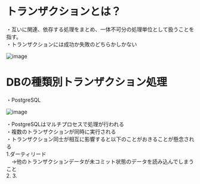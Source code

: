 # トランザクションとは？

・互いに関連、依存する処理をまとめ、一体不可分の処理単位として扱うことを指す。  
・トランザクションには成功か失敗のどちらかしかない  

![image](https://user-images.githubusercontent.com/18514297/97460241-ed6fcc00-197f-11eb-80fc-b46ecc470b1b.png)


# DBの種類別トランザクション処理

・PostgreSQL  

![image](https://user-images.githubusercontent.com/18514297/97460882-83a3f200-1980-11eb-8445-9c6dd21e2e6c.png)

・PostgreSQLはマルチプロセスで処理が行われる  
・複数のトランザクションが同時に実行される  
・トランザクション同士が相互に影響すると以下のことがおきることが懸念される  
 1.ダーティリード  
 　→他のトランザクションデータが未コミット状態のデータを読み込んでしまうこと  
 2.
 3.
